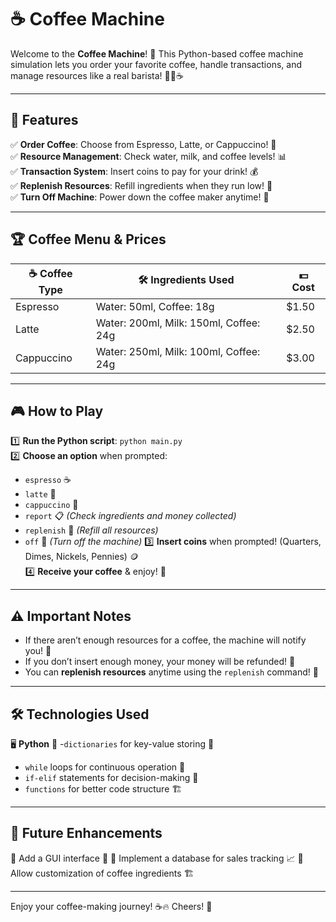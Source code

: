 # ☕ Coffee Machine 

Welcome to the **Coffee Machine**! 🚀 This Python-based coffee machine simulation lets you order your favorite coffee, handle transactions, and manage resources like a real barista! 🧑‍🍳☕

---

## 📜 Features

✅ **Order Coffee**: Choose from Espresso, Latte, or Cappuccino! 🥤     
✅ **Resource Management**: Check water, milk, and coffee levels! 📊     
✅ **Transaction System**: Insert coins to pay for your drink! 💰     
✅ **Replenish Resources**: Refill ingredients when they run low! 🔄    
✅ **Turn Off Machine**: Power down the coffee maker anytime! 🔴   

---

## 🏆 Coffee Menu & Prices

| ☕ Coffee Type  | 🛠 Ingredients Used | 💵 Cost  |
|--------------|----------------|--------|
| Espresso    | Water: 50ml, Coffee: 18g | $1.50 |
| Latte       | Water: 200ml, Milk: 150ml, Coffee: 24g | $2.50 |
| Cappuccino  | Water: 250ml, Milk: 100ml, Coffee: 24g | $3.00 |

---

## 🎮 How to Play

1️⃣ **Run the Python script**: `python main.py`  
2️⃣ **Choose an option** when prompted:  
   - `espresso` ☕
   - `latte` 🥛
   - `cappuccino` 🍵
   - `report` 📋 *(Check ingredients and money collected)*
   - `replenish` 🔄 *(Refill all resources)*
   - `off` 🔴 *(Turn off the machine)*
3️⃣ **Insert coins** when prompted! (Quarters, Dimes, Nickels, Pennies) 🪙                                          
4️⃣ **Receive your coffee** & enjoy! 🎉                                                      

---

## ⚠️ Important Notes

- If there aren’t enough resources for a coffee, the machine will notify you! 🚨
- If you don’t insert enough money, your money will be refunded! 💸
- You can **replenish resources** anytime using the `replenish` command! 🔄

---

## 🛠 Technologies Used

🖥 **Python** 🐍
-`dictionaries` for key-value storing 🔐
- `while` loops for continuous operation 🔄
- `if-elif` statements for decision-making 🤖
- `functions` for better code structure 🏗️

---

## 🎯 Future Enhancements

🔹 Add a GUI interface 🎨
🔹 Implement a database for sales tracking 📈
🔹 Allow customization of coffee ingredients 🏗

---

Enjoy your coffee-making journey! ☕🔥 Cheers! 🚀

